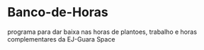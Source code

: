 # Banco-de-Horas
programa para dar baixa nas horas de plantoes, trabalho e horas complementares da EJ-Guara Space
